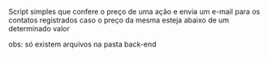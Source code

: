 Script simples que confere o preço de uma ação e envia um e-mail para os contatos registrados 
caso o preço da mesma esteja abaixo de um determinado valor

obs: só existem arquivos na pasta back-end
